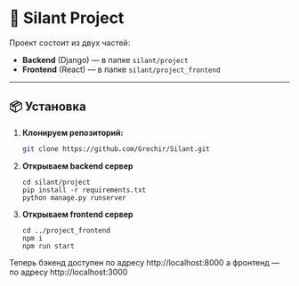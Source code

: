 # 🚜 Silant Project

Проект состоит из двух частей:  
- **Backend** (Django) — в папке `silant/project`
- **Frontend** (React) — в папке `silant/project_frontend`

---

## 📦 Установка

1. **Клонируем репозиторий:**
   ```bash
   git clone https://github.com/Grechir/Silant.git
   ```
2. **Открываем backend сервер**
   ```
   cd silant/project
   pip install -r requirements.txt
   python manage.py runserver
   ```
3. **Открываем frontend сервер**
   ```
   cd ../project_frontend
   npm i
   npm run start
   ```
   
Теперь бэкенд доступен по адресу
http://localhost:8000
а фронтенд — по адресу
http://localhost:3000
